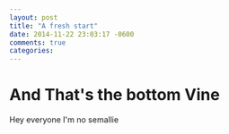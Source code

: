 ```yaml
---
layout: post
title: "A fresh start"
date: 2014-11-22 23:03:17 -0600
comments: true
categories: 
---
```


# And That's the bottom Vine

Hey everyone I'm no semallie 